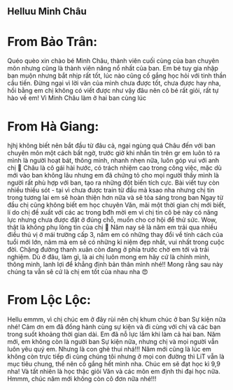 ## Helluu Minh Châu 

# From Bảo Trân: 
Quéo quèo xin chào bé Minh Châu, thành viên cuối cùng của ban chuyên môn nhưng cũng là thành viên năng nổ nhất của ban. Em bé tuy gia nhập ban muộn nhưng bắt nhịp rất tốt, lúc nào cũng cố gắng học hỏi với tinh thần cầu tiến. Đừng ngại vì lời văn của mình chưa được tốt, chưa được hay nha, hồi bằng em chị không có viết được như vậy đâu nên cô bé rất giỏi, rất tự hào về em! Vì Minh Châu làm ở hai ban cùng lúc 

# From Hà Giang: 
hjhj không biết nên bắt đầu từ đâu cả, ngại ngùng quá 
Châu đến với ban chuyên môn một cách bất ngờ, trước giờ khi nhắn tin trên gr em luôn tỏ ra mình là người hoạt bát, thông minh, nhanh nhẹn nữa, luôn góp vui với anh chị 🌷
Châu là cô gái hài hước, có trách nhiệm cao trong công việc, mặc dù mới vào ban không lâu nhưng em đã chứng tỏ cho mọi người thấy mình là người rất phù hợp với ban, tạo ra những đột biến tích cực. Bài viết tuy còn nhiều thiếu sót - tại vì chưa được train từ đầu mà ksao nha nhưng chị tin trong tương lai em sẽ hoàn thiện hơn nữa và sẽ tỏa sáng trong ban 
Ngay từ đầu chị cũng không biết em học chuyên Văn, mãi một thời gian chị mới biết, lí do chị đề xuất với các ac trong bđh mời em vì chị tin cô bé này có năng lực nhưng chưa được đặt ở đúng chỗ, muốn cho cơ hội để thử sức. Wow, thật là không phụ lòng tin của chị 🤗
Năm nay sẽ là năm em trải qua nhiều điều thú vị ở mái trường cấp 3, năm em có những thay đổi về tính cách của tuổi mới lớn, năm mà em sẽ có những kỉ niệm đẹp nhất, vui nhất trong cuộc đời. Chặng đường thanh xuân còn đang ở phía trước chờ em tới và trải nghiệm. Dù ở đâu, làm gì, là ai chị luôn mong em hãy cứ là chính mình, thông minh, lanh lợi để khẳng định bản thân mình nhé!! 
Mong rằng sau này chúng ta vẫn sẽ cứ là chị em tốt của nhau nha 😍

# From Lộc Lộc: 
Hellu emmm, vì chị chúc em ở đây rùi nên chị khum chúc ở ban Sự kiện nữa nhé! Cảm ơn em đã đồng hành cùng sự kiện và đi cùng với chị và các bạn trong suốt khoảng thời gian dài. Em đã nỗ lực lắm khi làm cả hai ban. Năm mới, em không còn là người ban Sự kiện nữa, nhưng chị và mọi người vẫn luôn yêu quý em. Nhưng là con ghẻ thui nhá!!! Năm mới cũng là lúc em không còn trực tiếp đi cùng chúng tôi nhưng ở mọi con đường thì LiT vẫn là mục tiêu chung, thế nên cố gắng hết mình nha. Chúc em sẽ đạt học kì 9,9 nha! Và tất nhiên là học thậc giỏi Văn và các môn em định thi đại học nữa. Hmmm, chúc năm mới không còn cô đơn nữa nhé!!!
 
